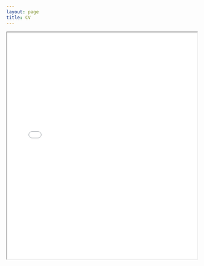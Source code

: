 ```yaml
---
layout: page
title: CV
---
```


<iframe src="MichaelChungyoun_CV.pdf" width="100%" height="600px"></iframe>
